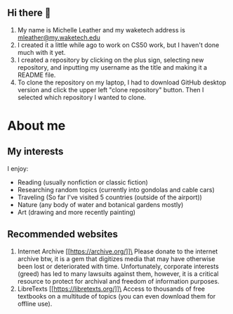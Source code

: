 ## Hi there 👋

1.	My name is Michelle Leather and my waketech address is mleather@my.waketech.edu
2.	I created it a little while ago to work on CS50 work, but I haven't done much with it yet.
3.	I created a repository by clicking on the plus sign, selecting new repository, and inputting my username as the title and making it a README file.
4.	To clone the repository on my laptop, I had to download GitHub desktop version and click the upper left "clone repository" button. Then I selected which repository I wanted to clone.

# About me
## My interests
I enjoy:
- Reading (usually nonfiction or classic fiction)
- Researching random topics (currently into gondolas and cable cars)
- Traveling (So far I've visited 5 countries (outside of the airport))
- Nature (any body of water and botanical gardens mostly)
- Art (drawing and more recently painting)

## Recommended websites
1. Internet Archive [[https://archive.org/]]\
Please donate to the internet archive btw, it is a gem that digitizes media that may have otherwise been lost or deteriorated with time. Unfortunately, corporate interests (greed) has led to many lawsuits against them, however, it is a critical resource to protect for archival and freedom of information purposes.
2. LibreTexts [[https://libretexts.org/]]\
Access to thousands of free textbooks on a multitude of topics (you can even download them for offline use).
<!--
**vinsmoke-sanji32/vinsmoke-sanji32** is a ✨ _special_ ✨ repository because its `README.md` (this file) appears on your GitHub profile.

Here are some ideas to get you started:

- 🔭 I’m currently working on ...
- 🌱 I’m currently learning ...
- 👯 I’m looking to collaborate on ...
- 🤔 I’m looking for help with ...
- 💬 Ask me about ...
- 📫 How to reach me: ...
- 😄 Pronouns: ...
- ⚡ Fun fact: ...
-->
